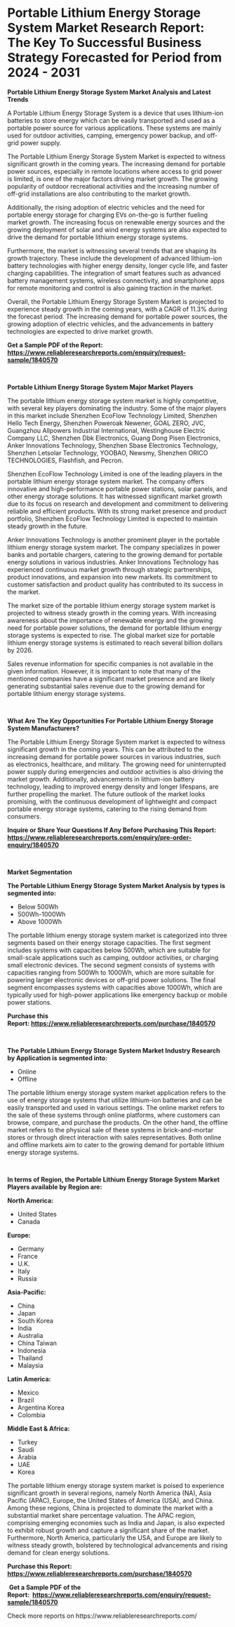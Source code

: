 <p><h1>Portable Lithium Energy Storage System Market Research Report: The Key To Successful Business Strategy Forecasted for Period from 2024 - 2031</h1></p><p><strong>Portable Lithium Energy Storage System Market Analysis and Latest Trends</strong></p>
<p><p>A Portable Lithium Energy Storage System is a device that uses lithium-ion batteries to store energy which can be easily transported and used as a portable power source for various applications. These systems are mainly used for outdoor activities, camping, emergency power backup, and off-grid power supply.</p><p>The Portable Lithium Energy Storage System Market is expected to witness significant growth in the coming years. The increasing demand for portable power sources, especially in remote locations where access to grid power is limited, is one of the major factors driving market growth. The growing popularity of outdoor recreational activities and the increasing number of off-grid installations are also contributing to the market growth.</p><p>Additionally, the rising adoption of electric vehicles and the need for portable energy storage for charging EVs on-the-go is further fueling market growth. The increasing focus on renewable energy sources and the growing deployment of solar and wind energy systems are also expected to drive the demand for portable lithium energy storage systems.</p><p>Furthermore, the market is witnessing several trends that are shaping its growth trajectory. These include the development of advanced lithium-ion battery technologies with higher energy density, longer cycle life, and faster charging capabilities. The integration of smart features such as advanced battery management systems, wireless connectivity, and smartphone apps for remote monitoring and control is also gaining traction in the market.</p><p>Overall, the Portable Lithium Energy Storage System Market is projected to experience steady growth in the coming years, with a CAGR of 11.3% during the forecast period. The increasing demand for portable power sources, the growing adoption of electric vehicles, and the advancements in battery technologies are expected to drive market growth.</p></p>
<p><strong>Get a Sample PDF of the Report:&nbsp; <a href="https://www.reliableresearchreports.com/enquiry/request-sample/1840570">https://www.reliableresearchreports.com/enquiry/request-sample/1840570</a></strong></p>
<p>&nbsp;</p>
<p><strong>Portable Lithium Energy Storage System Major Market Players</strong></p>
<p><p>The portable lithium energy storage system market is highly competitive, with several key players dominating the industry. Some of the major players in this market include Shenzhen EcoFlow Technology Limited, Shenzhen Hello Tech Energy, Shenzhen Poweroak Newener, GOAL ZERO, JVC, Guangzhou Allpowers Industrial International, Westinghouse Electric Company LLC, Shenzhen Dbk Electronics, Guang Dong Pisen Electronics, Anker Innovations Technology, Shenzhen Sbase Electronics Technology, Shenzhen Letsolar Technology, YOOBAO, Newsmy, Shenzhen ORICO TECHNOLOGIES, Flashfish, and Pecron.</p><p>Shenzhen EcoFlow Technology Limited is one of the leading players in the portable lithium energy storage system market. The company offers innovative and high-performance portable power stations, solar panels, and other energy storage solutions. It has witnessed significant market growth due to its focus on research and development and commitment to delivering reliable and efficient products. With its strong market presence and product portfolio, Shenzhen EcoFlow Technology Limited is expected to maintain steady growth in the future.</p><p>Anker Innovations Technology is another prominent player in the portable lithium energy storage system market. The company specializes in power banks and portable chargers, catering to the growing demand for portable energy solutions in various industries. Anker Innovations Technology has experienced continuous market growth through strategic partnerships, product innovations, and expansion into new markets. Its commitment to customer satisfaction and product quality has contributed to its success in the market.</p><p>The market size of the portable lithium energy storage system market is projected to witness steady growth in the coming years. With increasing awareness about the importance of renewable energy and the growing need for portable power solutions, the demand for portable lithium energy storage systems is expected to rise. The global market size for portable lithium energy storage systems is estimated to reach several billion dollars by 2026.</p><p>Sales revenue information for specific companies is not available in the given information. However, it is important to note that many of the mentioned companies have a significant market presence and are likely generating substantial sales revenue due to the growing demand for portable lithium energy storage systems.</p></p>
<p>&nbsp;</p>
<p><strong>What Are The Key Opportunities For Portable Lithium Energy Storage System Manufacturers?</strong></p>
<p><p>The Portable Lithium Energy Storage System market is expected to witness significant growth in the coming years. This can be attributed to the increasing demand for portable power sources in various industries, such as electronics, healthcare, and military. The growing need for uninterrupted power supply during emergencies and outdoor activities is also driving the market growth. Additionally, advancements in lithium-ion battery technology, leading to improved energy density and longer lifespans, are further propelling the market. The future outlook of the market looks promising, with the continuous development of lightweight and compact portable energy storage systems, catering to the rising demand from consumers.</p></p>
<p><strong>Inquire or Share Your Questions If Any Before Purchasing This Report: <a href="https://www.reliableresearchreports.com/enquiry/pre-order-enquiry/1840570">https://www.reliableresearchreports.com/enquiry/pre-order-enquiry/1840570</a></strong></p>
<p>&nbsp;</p>
<p><strong>Market Segmentation</strong></p>
<p><strong>The Portable Lithium Energy Storage System Market Analysis by types is segmented into:</strong></p>
<p><ul><li>Below 500Wh</li><li>500Wh-1000Wh</li><li>Above 1000Wh</li></ul></p>
<p><p>The portable lithium energy storage system market is categorized into three segments based on their energy storage capacities. The first segment includes systems with capacities below 500Wh, which are suitable for small-scale applications such as camping, outdoor activities, or charging small electronic devices. The second segment consists of systems with capacities ranging from 500Wh to 1000Wh, which are more suitable for powering larger electronic devices or off-grid power solutions. The final segment encompasses systems with capacities above 1000Wh, which are typically used for high-power applications like emergency backup or mobile power stations.</p></p>
<p><strong>Purchase this Report:&nbsp;<a href="https://www.reliableresearchreports.com/purchase/1840570">https://www.reliableresearchreports.com/purchase/1840570</a></strong></p>
<p>&nbsp;</p>
<p><strong>The Portable Lithium Energy Storage System Market Industry Research by Application is segmented into:</strong></p>
<p><ul><li>Online</li><li>Offline</li></ul></p>
<p><p>The portable lithium energy storage system market application refers to the use of energy storage systems that utilize lithium-ion batteries and can be easily transported and used in various settings. The online market refers to the sale of these systems through online platforms, where customers can browse, compare, and purchase the products. On the other hand, the offline market refers to the physical sale of these systems in brick-and-mortar stores or through direct interaction with sales representatives. Both online and offline markets aim to cater to the growing demand for portable lithium energy storage systems.</p></p>
<p>&nbsp;</p>
<p><strong>In terms of Region, the Portable Lithium Energy Storage System Market Players available by Region are:</strong></p>
<p>
    <p> <strong> North America: </strong>
        <ul>
            <li>United States</li>
            <li>Canada</li>
        </ul>
        </p> 
    <p> <strong> Europe: </strong>
        <ul>
            <li>Germany</li>
            <li>France</li>
            <li>U.K.</li>
            <li>Italy</li>
            <li>Russia</li>
        </ul>
        </p> 
    <p> <strong> Asia-Pacific: </strong>
        <ul>
            <li>China</li>
            <li>Japan</li>
            <li>South Korea</li>
            <li>India</li>
            <li>Australia</li>
            <li>China Taiwan</li>
            <li>Indonesia</li>
            <li>Thailand</li>
            <li>Malaysia</li>
        </ul>
        </p> 
    <p> <strong> Latin America: </strong>
        <ul>
            <li>Mexico</li>
            <li>Brazil</li>
            <li>Argentina Korea</li>
            <li>Colombia</li>
        </ul>
        </p> 
    <p> <strong> Middle East & Africa: </strong>
        <ul>
            <li>Turkey</li>
            <li>Saudi</li>
            <li>Arabia</li>
            <li>UAE</li>
            <li>Korea</li>
        </ul>
    </p>
    </p>
<p><p>The portable lithium energy storage system market is poised to experience significant growth in several regions, namely North America (NA), Asia Pacific (APAC), Europe, the United States of America (USA), and China. Among these regions, China is projected to dominate the market with a substantial market share percentage valuation. The APAC region, comprising emerging economies such as India and Japan, is also expected to exhibit robust growth and capture a significant share of the market. Furthermore, North America, particularly the USA, and Europe are likely to witness steady growth, bolstered by technological advancements and rising demand for clean energy solutions.</p></p>
<p><strong>Purchase this Report: <a href="https://www.reliableresearchreports.com/purchase/1840570">https://www.reliableresearchreports.com/purchase/1840570</a></strong></p>
<p>&nbsp;<strong>Get a Sample PDF of the Report:&nbsp;&nbsp;<a href="https://www.reliableresearchreports.com/enquiry/request-sample/1840570">https://www.reliableresearchreports.com/enquiry/request-sample/1840570</a></strong></p>
<p><strong></strong></p>
<p>Check more reports on https://www.reliableresearchreports.com/</p>